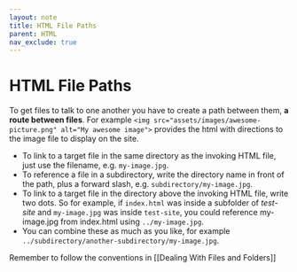 ```yaml
---
layout: note
title: HTML File Paths
parent: HTML
nav_exclude: true
---
```


# HTML File Paths
To get files to talk to one another you have to create a path between them, **a route between files**. For example `<img src="assets/images/awesome-picture.png" alt="My awesome image">` provides the html with directions to the image file to display on the site. 

- To link to a target file in the same directory as the invoking HTML file, just use the filename, e.g. `my-image.jpg`.
- To reference a file in a subdirectory, write the directory name in front of the path, plus a forward slash, e.g. `subdirectory/my-image.jpg`.
- To link to a target file in the directory above the invoking HTML file, write two dots. So for example, if `index.html` was inside a subfolder of *test-site* and `my-image.jpg` was inside `test-site`, you could reference my-image.jpg from index.html using `../my-image.jpg`.
- You can combine these as much as you like, for example `../subdirectory/another-subdirectory/my-image.jpg`.

Remember to follow the conventions in [[Dealing With Files and Folders]]